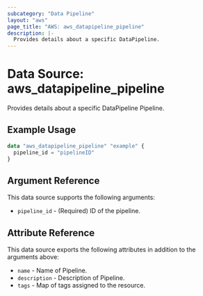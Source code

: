 ```yaml
---
subcategory: "Data Pipeline"
layout: "aws"
page_title: "AWS: aws_datapipeline_pipeline"
description: |-
  Provides details about a specific DataPipeline.
---
```


# Data Source: aws_datapipeline_pipeline

Provides details about a specific DataPipeline Pipeline.

## Example Usage

```terraform
data "aws_datapipeline_pipeline" "example" {
  pipeline_id = "pipelineID"
}
```

## Argument Reference

This data source supports the following arguments:

* `pipeline_id` - (Required) ID of the pipeline.

## Attribute Reference

This data source exports the following attributes in addition to the arguments above:

* `name` - Name of Pipeline.
* `description` - Description of Pipeline.
* `tags` - Map of tags assigned to the resource.
